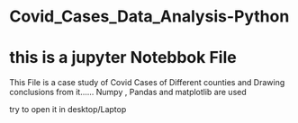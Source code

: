 # Covid_Cases_Data_Analysis-Python
# this is a jupyter Notebbok File
This File is a case study of Covid Cases of Different counties and Drawing conclusions from it......
Numpy , Pandas and matplotlib are used

try to open it in desktop/Laptop
